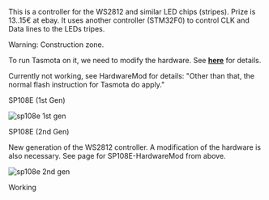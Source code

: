 This is a controller for the WS2812 and similar LED chips (stripes). Prize is 13..15€ at ebay.
It uses another controller (STM32F0) to control CLK and Data lines to the LEDs tripes.

Warning: Construction zone.

To run Tasmota on it, we need to modify the hardware. See [**here**](/devices/SP108E-HardwareMod.md) for details.

Currently not working, see HardwareMod for details: "Other than that, the normal flash instruction for Tasmota do apply."

SP108E (1st Gen)

![sp108e 1st gen](https://user-images.githubusercontent.com/19874899/46249748-c2c48980-c42e-11e8-9b35-2cbfc38d2fb9.jpg)

SP108E (2nd Gen)

New generation of the WS2812 controller. A modification of the hardware is also necessary. See page for SP108E-HardwareMod from above.

![sp108e 2nd gen](https://user-images.githubusercontent.com/6609851/105413393-53de5080-5c36-11eb-992f-1fd67ee9c34b.jpg)

Working 
